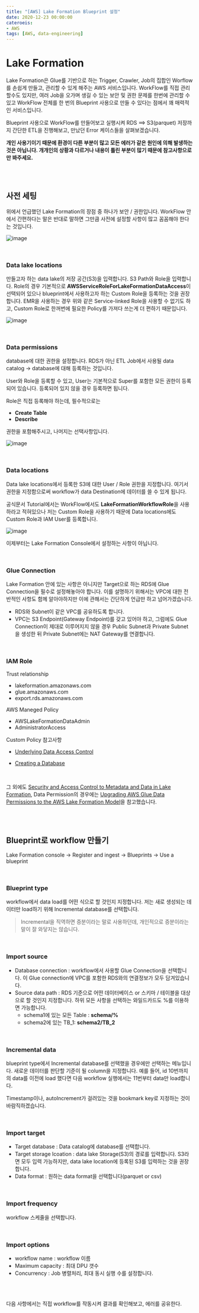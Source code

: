 ```yaml
---
title: "[AWS] Lake Formation Blueprint 설정"
date: 2020-12-23 00:00:00
cateroeis:
- AWS
tags: [AWS, data-engineering]
---
```


# Lake Formation

Lake Formation은 Glue를 기반으로 하는 Trigger, Crawler, Job의 집합인 Worflow를 손쉽게 만들고, 관리할 수 있게 해주는 AWS 서비스입니다. WorkFlow를 직접 관리할수도 있지만, 여러 Job을 오가며 생길 수 있는 보안 및 권한 문제를 한번에 관리할 수 있고 WorkFlow 전체를 한 번의 Blueprint 사용으로 만들 수 있다는 점에서 꽤 매력적인 서비스입니다.

Blueprint 사용으로 WorkFlow를 만들어보고 실행시켜 RDS ==> S3(parquet) 저장까지 간단한 ETL을 진행해보고, 만났던 Error 케이스들을 살펴보겠습니다.

**개인 사용기이기 때문에 환경이 다른 부분이 많고 모든 에러가 같은 원인에 의해 발생하는 것은 아닙니다. 개개인의 상황과 다르거나 내용이 틀린 부분이 많기 때문에 참고사항으로만 봐주세요.**

<br/><br/>

## 사전 세팅

위에서 언급했던 Lake Formation의 장점 중 하나가 보안 / 권한입니다. WorkFlow 안에서 간편하다는 말은 반대로 말하면 그만큼 사전에 설정할 사항이 많고 꼼꼼해야 한다는 것입니다.

![image](https://user-images.githubusercontent.com/52685258/102898614-1eb2d700-44ad-11eb-9ba9-e96c67636743.png)

<br/>

### Data lake locations

만들고자 하는 data lake의 저장 공간(S3)을 입력합니다. S3 Path와 Role을 입력합니다. Role의 경우 기본적으로      **AWSServiceRoleForLakeFormationDataAccess**이 선택되어 있으나 blueprint에서 사용하고자 하는 Custom Role을 등록하는 것을 권장합니다. EMR을 사용하는 경우 위와 같은 Service-linked Role을 사용할 수 없기도 하고, Custom Role로 한꺼번에 필요한 Policy를 가져다 쓰는게 더 편하기 때문입니다.

![image](https://user-images.githubusercontent.com/52685258/102900098-312e1000-44af-11eb-8440-9a16eb816a80.png)

<br/>

### Data permissions

database에 대한 권한을 설정합니다. RDS가 아닌 ETL Job에서 사용될 data catalog -> database에 대해 등록하는 것입니다.

User와 Role을 등록할 수 있고, User는 기본적으로 Super를 포함한 모든 권한이 등록되어 있습니다. 등록되어 있지 않을 경우 등록하면 됩니다.

Role은 직접 등록해야 하는데, 필수적으로는

- **Create Table**
- **Describe**

권한을 포함해주시고, 나머지는 선택사항입니다.

![image](https://user-images.githubusercontent.com/52685258/102899949-02179e80-44af-11eb-996d-34e58f276521.png)

<br/>

### Data locations

Data lake locations에서 등록한 S3에 대한 User / Role 권한을 지정합니다. 여기서 권한을 지정함으로써 workflow가 data Destination에 데이터를 쓸 수 있게 됩니다.

공식문서 Tutorial에서는 WorkFlow에서도 **LakeFormationWorkflowRole**을 사용하라고 적혀있으나 저는 Custom Role을 사용하기 때문에 Data locations에도 Custom Role과 IAM User를 등록합니다.

![image](https://user-images.githubusercontent.com/52685258/102900731-10b28580-44b0-11eb-93c2-0c96f21819da.png)



이제부터는 Lake Formation Console에서 설정하는 사항이 아닙니다.

<br/>

### Glue Connection

Lake Formation 안에 있는 사항은 아니지만 Target으로 하는 RDS에 Glue Connection을 필수로 설정해놓아야 합니다. 이를 설명하기 위해서는 VPC에 대한 전반적인 사항도 함께 알아야하지만 이에 관해서는 간단하게 언급만 하고 넘어가겠습니다.

- RDS와 Subnet이 같은 VPC를 공유하도록 합니다.
- VPC는 S3 Endpoint(Gateway Endpoint)를 갖고 있어야 하고, 그럼에도 Glue Connection이 제대로 이루어지지 않을 경우 Public Subnet과 Private Subnet을 생성한 뒤 Private Subnet에는 NAT Gateway를 연결합니다.

<br/>

### IAM Role

Trust relationship

- lakeformation.amazonaws.com
- glue.amazonaws.com
- export.rds.amazonaws.com

AWS Maneged Policy

- AWSLakeFormationDataAdmin
- AdministratorAccess

Custom Policy 참고사항

- [Underlying Data Access Control](https://docs.aws.amazon.com/lake-formation/latest/dg/access-control-underlying-data.html#underlying-data-access-control)

- [Creating a Database](https://docs.aws.amazon.com/lake-formation/latest/dg/creating-database.html)

<br/>

그 외에도 [Security and Access Control to Metadata and Data in Lake Formation](https://docs.aws.amazon.com/lake-formation/latest/dg/security-data-access.html), Data Permission의 경우에는 [Upgrading AWS Glue Data Permissions to the AWS Lake Formation Model](https://docs.aws.amazon.com/lake-formation/latest/dg/upgrade-glue-lake-formation.html)을 참고했습니다.

<br/><br/>

## Blueprint로 workflow 만들기

Lake Formation console -> Register and ingest -> Blueprints -> Use a blueprint

<br/>

### Blueprint type

workflow에서 data load를 어떤 식으로 할 것인지 지정합니다. 저는 새로 생성되는 데이터만 load하기 위해 Incremental database를 선택합니다. 

> Incremental을 직역하면 증분이라는 말로 사용하던데, 개인적으로 증분이라는 말이 잘 와닿지는 않습니다.

<br/>

### Import source

- Database connection : workflow에서 사용할 Glue Connection을 선택합니다. 이 Glue connection에 VPC를 포함한 RDS와의 연결정보가 모두 담겨있습니다.
- Source data path : RDS 기준으로 어떤 데이터베이스 or 스키마 / 테이블을 대상으로 할 것인지 지정합니다. 하위 모든 사항을 선택하는 와일드카드도 %를 이용하면 가능합니다.
  - schema1에 있는 모든 Table : **schema/%**
  - schema2에 있는 TB_1: **schema2/TB_2**

<br/>

### **Incremental data**

blueprint type에서 Incremental database를 선택했을 경우에만 선택하는 메뉴입니다. 새로운 데이터를 판단할 기준이 될 column을 지정합니다. 예를 들어, id 10번까지의 data를 이전에 load 했다면 다음 workflow 실행에서는 11번부터 data만 load합니다.

Timestamp이나, autoIncrement가 걸려있는 것을 bookmark key로 지정하는 것이 바람직하겠습니다. 

<br/>

### Import target

- Target database : Data catalog에 database를 선택합니다.
- Target storage lcoation : data lake Storage(S3)의 경로를 입력합니다. S3라면 모두 입력 가능하지만, data lake location에 등록된 S3를 입력하는 것을 권장합니다.
- Data format : 원하는 data format을 선택합니다(parquet or csv)

<br/>

### **Import frequency**

workflow 스케줄을 선택합니다.

<br/>

### Import options

- workflow name : workflow 이름
- Maximum capacity : 최대 DPU 갯수
- Concurrency : Job 병렬처리, 최대 동시 실행 수를 설정합니다.

<br/><br/>

다음 사항에서는 직접 workflow를 작동시켜 결과를 확인해보고, 에러를 공유한다.



